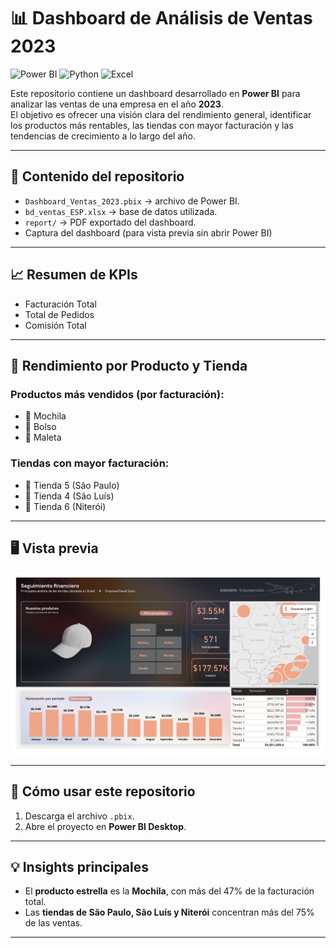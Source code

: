 # 📊 Dashboard de Análisis de Ventas 2023

![Power BI](https://img.shields.io/badge/Power%20BI-Data%20Visualization-yellow?logo=powerbi&logoColor=white)
![Python](https://img.shields.io/badge/Data%20Prep-Python-blue?logo=python&logoColor=white)
![Excel](https://img.shields.io/badge/Dataset-Excel-green?logo=microsoft-excel&logoColor=white)

Este repositorio contiene un dashboard desarrollado en **Power BI** para analizar las ventas de una empresa en el año **2023**.  
El objetivo es ofrecer una visión clara del rendimiento general, identificar los productos más rentables, las tiendas con mayor facturación y las tendencias de crecimiento a lo largo del año.

---

## 📂 Contenido del repositorio
- `Dashboard_Ventas_2023.pbix` → archivo de Power BI.
- `bd_ventas_ESP.xlsx` → base de datos utilizada.
- `report/` → PDF exportado del dashboard.
- Captura del dashboard (para vista previa sin abrir Power BI)

---

## 📈 Resumen de KPIs
- Facturación Total
- Total de Pedidos  
- Comisión Total  

---

## 🛒 Rendimiento por Producto y Tienda
### Productos más vendidos (por facturación):
- 🎒 Mochila 
- 👜 Bolso
- 💼 Maleta

### Tiendas con mayor facturación:
- 🏬 Tienda 5 (São Paulo)
- 🏬 Tienda 4 (São Luís)
- 🏬 Tienda 6 (Niterói) 

---

## 🖥️ Vista previa
![Dashboard Preview](dashboard_preview.jpg)

---

## 🚀 Cómo usar este repositorio
1. Descarga el archivo `.pbix`.  
2. Abre el proyecto en **Power BI Desktop**.    

---

## 💡 Insights principales
- El **producto estrella** es la **Mochila**, con más del 47% de la facturación total.  
- Las **tiendas de São Paulo, São Luís y Niterói** concentran más del 75% de las ventas.   

---

